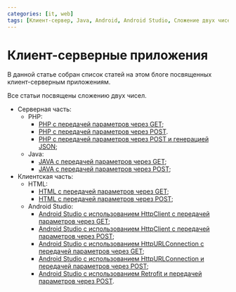 ```yaml
---
categories: [it, web]
tags: [Клиент-сервер, Java, Android, Android Studio, Сложение двух чисел, JSON, HTML, PHP]
---
```


# Клиент-серверные приложения

В данной статье собран список статей на этом блоге посвященных клиент-серверным приложениям.

Все статьи посвящены сложению двух чисел.

* Серверная часть:
  * PHP:
    * [PHP с передачей параметров через GET](/blog/2017/add-2-num-php-get/);
    * [PHP с передачей параметров через POST](/blog/2017/add-2-num-php-post/).
    * [PHP с передачей параметров через POST и генерацией JSON](/blog/2017/add-2-num-php-post-json/);
  * Java:
    * [JAVA с передачей параметров через GET](/blog/2017/add-2-num-java-get/);
    * [JAVA с передачей параметров через POST](/blog/2017/add-2-num-java-post/);
* Клиентская часть:
  * HTML:
    * [HTML с передачей параметров через GET](/blog/2017/add-2-num-html-get/);
    * [HTML с передачей параметров через POST](/blog/2017/add-2-num-html-post/);
  * Android Studio:
    * [Android Studio с использованием HttpClient с передачей параметров через GET](/blog/2017/add-2-num-apache-http/);
    * [Android Studio с использованием HttpClient с передачей параметров через POST](/blog/2017/add-2-num-apache-http-post/);
    * [Android Studio с использованием HttpURLConnection с передачей параметров через GET](/blog/2017/add-2-num-http-url-connection/);
    * [Android Studio с использованием HttpURLConnection и передачей параметров через POST](/blog/2017/add-2-num-http-url-connection-post/);
    * [Android Studio с использованием Retrofit и передачей параметров через POST](/blog/2017/add-2-num-http-retrofit-post-json/).
